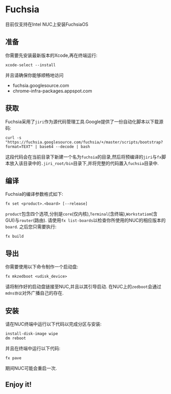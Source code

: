 # Fuchsia
目前仅支持在Intel NUC上安装FuchsiaOS

## 准备
你需要先安装最新版本的Xcode,再在终端运行:
```shell
xcode-select --install
```
并且请确保你能够顺畅地访问
- fuchsia.googlesource.com
- chrome-infra-packages.appspot.com

## 获取
Fuchsia采用了`jiri`作为源代码管理工具.Google提供了一份自动化脚本以下载源码:
```shell
curl -s "https://fuchsia.googlesource.com/fuchsia/+/master/scripts/bootstrap?format=TEXT" | base64 --decode | bash
```
这段代码会在当前目录下新建一个名为`fuchsia`的目录,然后将预编译的`jiri`与`fx`脚本放入该目录中的`.jiri_root/bin`目录下,并将完整的代码置入`fuchsia`目录中.

## 编译
Fuchsia的编译参数格式如下:
```shell
fx set <product>.<board> [--release]
```
`product`包含四个选项,分别是`core`(仅内核),`Terminal`(含终端),`Workstatiom`(含GUI)与`router`(路由).
请使用`fx list-boards`以检查你所使用的NUC的相应版本的`board`.
之后您只需要执行:
```shell
fx build
```

## 导出
你需要使用以下命令制作一个启动盘:
```shell
fx mkzedboot <udisk_device>
```
请将制作好的启动盘链接至NUC,并且以其引导启动.
在NUC上的`zedboot`会通过`mdns协议`对外广播自己的存在.

## 安装
请在NUC终端中运行以下代码以完成分区与安装:
```shell
install-disk-image wipe
dm reboot
```
并且在终端中运行以下代码:
```shell
fx pave
```
期间NUC可能会重启一次.

## Enjoy it!
